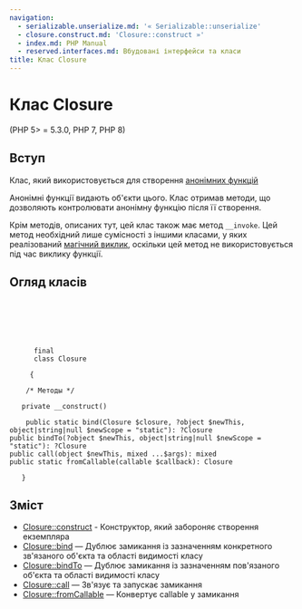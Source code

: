 ```yaml
---
navigation:
  - serializable.unserialize.md: '« Serializable::unserialize'
  - closure.construct.md: 'Closure::construct »'
  - index.md: PHP Manual
  - reserved.interfaces.md: Вбудовані інтерфейси та класи
title: Клас Closure
---
```

# Клас Closure

(PHP 5> = 5.3.0, PHP 7, PHP 8)

## Вступ

Клас, який використовується для створення [анонімних функцій](functions.anonymous.md)

Анонімні функції видають об'єкти цього. Клас отримав методи, що дозволяють контролювати анонімну функцію після її створення.

Крім методів, описаних тут, цей клас також має метод `__invoke`. Цей метод необхідний лише сумісності з іншими класами, у яких реалізований [магічний виклик](language.oop5.magic.md#language.oop5.magic.invoke), оскільки цей метод не використовується під час виклику функції.

## Огляд класів

```classsynopsis

     
    

    
     
      final
      class Closure
     
     {

    /* Методы */
    
   private __construct()

    public static bind(Closure $closure, ?object $newThis, object|string|null $newScope = "static"): ?Closure
public bindTo(?object $newThis, object|string|null $newScope = "static"): ?Closure
public call(object $newThis, mixed ...$args): mixed
public static fromCallable(callable $callback): Closure

   }
```

## Зміст

-   [Closure::construct](closure.construct.md) - Конструктор, який забороняє створення екземпляра
-   [Closure::bind](closure.bind.md) — Дублює замикання із зазначенням конкретного зв'язаного об'єкта та області видимості класу
-   [Closure::bindTo](closure.bindto.md) — Дублює замикання із зазначенням пов'язаного об'єкта та області видимості класу
-   [Closure::call](closure.call.md) — Зв'язує та запускає замикання
-   [Closure::fromCallable](closure.fromcallable.md) — Конвертує callable у замикання
